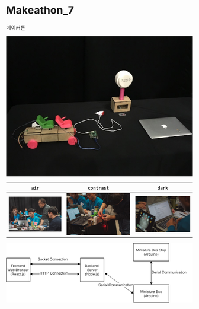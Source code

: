 # Makeathon_7
메이커톤 

![a|512x397,20%](images/output.jpeg)

| `air` | `contrast` | `dark` |
| --- | --- | --- |
| ![air skin](images/p1.jpg) | ![contrast skin](images/p2.jpg) | ![dark skin](images/p3.jpg) |

![air skin](images/tourbus.png)
